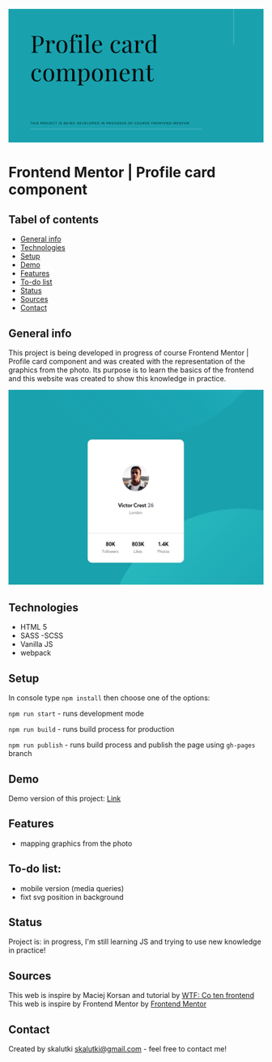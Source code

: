 ![cover](gh/cover.png)

# Frontend Mentor | Profile card component

## Tabel of contents

- [General info](#general-info)
- [Technologies](#technologies)
- [Setup](#setup)
- [Demo](#demo)
- [Features](#features)
- [To-do list](#to-do-list)
- [Status](#status)
- [Sources](#sources)
- [Contact](#contact)

## General info

This project is being developed in progress of course Frontend Mentor | Profile card component and was created with the representation of the graphics from the photo. Its purpose is to learn the basics of the frontend and this website was created to show this knowledge in practice.

![screenshot](gh/desktop.JPG)

## Technologies

- HTML 5
- SASS -SCSS
- Vanilla JS
- webpack

## Setup

In console type `npm install` then choose one of the options:

`npm run start` - runs development mode

`npm run build` - runs build process for production

`npm run publish` - runs build process and publish the page using `gh-pages` branch

## Demo

Demo version of this project: [Link](https://skalutki.github.io/Frontend_mentor_Profile_card/)

## Features

- mapping graphics from the photo

## To-do list:

- mobile version (media queries)
- fixt svg position in background

## Status

Project is: in progress, I'm still learning JS and trying to use new knowledge in practice!

## Sources

This web is inspire by Maciej Korsan and tutorial by [WTF: Co ten frontend](https://cotenfrontend.pl/)
This web is inspire by Frontend Mentor by [Frontend Mentor](https://www.frontendmentor.io/challenges/profile-card-component-cfArpWshJ)

## Contact

Created by skalutki <skalutki@gmail.com> - feel free to contact me!
